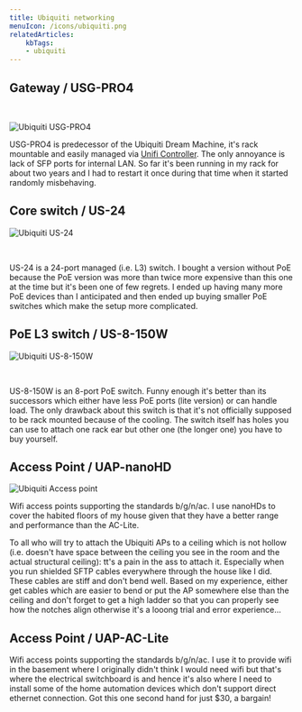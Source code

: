 ```yaml
---
title: Ubiquiti networking
menuIcon: /icons/ubiquiti.png
relatedArticles:
    kbTags:
    - ubiquiti
---
```


## Gateway / USG-PRO4

<br>

![Ubiquiti USG-PRO4](/ubiquiti-usg-pro4.png)

USG-PRO4 is predecessor of the Ubiquiti Dream Machine, it's rack mountable and easily managed via [Unifi Controller](/selfhosted/unifi-controller). The only annoyance is lack of SFP ports for internal LAN. So far it's been running in my rack for about two years and I had to restart it once during that time when it started randomly misbehaving.

## Core switch / US-24

![Ubiquiti US-24](/ubiquiti-us-24.png)

<br>

US-24 is a 24-port managed (i.e. L3) switch. I bought a version without PoE because the PoE version was more than twice more expensive than this one at the time but it's been one of few regrets. I ended up having many more PoE devices than I anticipated and then ended up buying smaller PoE switches which make the setup more complicated.

## PoE L3 switch / US-8-150W

![Ubiquiti US-8-150W](/ubiquiti-us-8-150w.png)

<br>

US-8-150W is an 8-port PoE switch. Funny enough it's better than its successors which either have less PoE ports (lite version) or can handle load. The only drawback about this switch is that it's not officially supposed to be rack mounted because of the cooling. The switch itself has holes you can use to attach one rack ear but other one (the longer one) you have to buy yourself.

## Access Point / UAP-nanoHD

![Ubiquiti Access point](/ubiquiti-uap.jpg)

Wifi access points supporting the standards b/g/n/ac. I use nanoHDs to cover the habited floors of my house given that they have a better range and performance than the AC-Lite.

To all who will try to attach the Ubiquiti APs to a ceiling which is not hollow (i.e. doesn't have space between the ceiling you see in the room and the actual structural ceiling): tt's a pain in the ass to attach it. Especially when you run shielded SFTP cables everywhere through the house like I did. These cables are stiff and don't bend well. Based on my experience, either get cables which are easier to bend or put the AP somewhere else than the ceiling and don't forget to get a high ladder so that you can properly see how the notches align otherwise it's a looong trial and error experience...

## Access Point / UAP-AC-Lite

Wifi access points supporting the standards b/g/n/ac. I use it to provide wifi in the basement where I originally didn't think I would need wifi but that's where the electrical switchboard is and hence it's also where I need to install some of the home automation devices which don't support direct ethernet connection. Got this one second hand for just $30, a bargain!